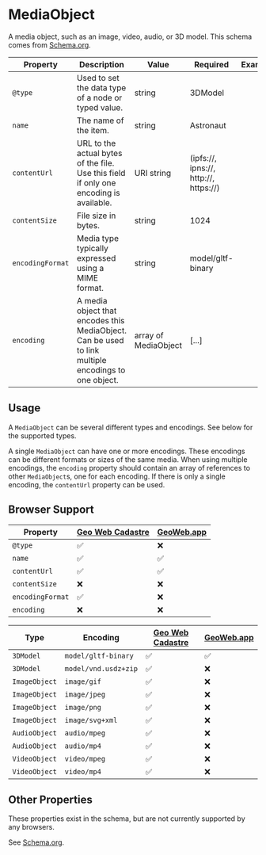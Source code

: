 # MediaObject
A media object, such as an image, video, audio, or 3D model. This schema comes from [Schema.org](https://schema.org/MediaObject).

| Property         | Description                                                                                         | Value                | Required                              | Example |
| ---------------- | --------------------------------------------------------------------------------------------------- | -------------------- | ------------------------------------- | ------- |
| `@type`          | Used to set the data type of a node or typed value.                                                 | string               | 3DModel                               |         |
| `name`           | The name of the item.                                                                               | string               | Astronaut                             |         |
| `contentUrl`     | URL to the actual bytes of the file. Use this field if only one encoding is available.                         | URI string           | (ipfs://, ipns://, http://, https://) |         |
| `contentSize`    | File size in bytes.                                                                                 | string               | 1024                                  |         |
| `encodingFormat` | Media type typically expressed using a MIME format.                                                 | string               | model/gltf-binary                     |         |
| `encoding`       | A media object that encodes this MediaObject. Can be used to link multiple encodings to one object. | array of MediaObject | [...]                                 |         |

## Usage
A `MediaObject` can be several different types and encodings. See below for the supported types.

A single `MediaObject` can have one or more encodings. These encodings can be different formats or sizes of the same media. When using multiple encodings, the `encoding` property should contain an array of references to other `MediaObject`s, one for each encoding. If there is only a single encoding, the `contentUrl` property can be used.

## Browser Support
| Property         | [Geo Web Cadastre](https://github.com/Geo-Web-Project/cadastre) | [GeoWeb.app](https://geoweb.app) |
| ---------------- | --------------------------------------------------------------- | -------------------------------- |
| `@type`          | ✅                                                              | ❌                               |
| `name`           | ✅                                                              | ✅                               |
| `contentUrl`     | ✅                                                              | ✅                               |
| `contentSize`    | ❌                                                              | ❌                               |
| `encodingFormat` | ✅                                                              | ❌                               |
| `encoding`       | ❌                                                              | ❌                                 |

| Type          | Encoding             | [Geo Web Cadastre](https://github.com/Geo-Web-Project/cadastre) | [GeoWeb.app](https://geoweb.app) |
| ------------- | -------------------- | --------------------------------------------------------------- | -------------------------------- |
| `3DModel`     | `model/gltf-binary`  | ✅                                                              | ✅                               |
| `3DModel`     | `model/vnd.usdz+zip` | ✅                                                              | ❌                               |
| `ImageObject` | `image/gif`          | ✅                                                              | ❌                               |
| `ImageObject` | `image/jpeg`         | ✅                                                              | ❌                               |
| `ImageObject` | `image/png`          | ✅                                                              | ❌                               |
| `ImageObject` | `image/svg+xml`      | ✅                                                              | ❌                               |
| `AudioObject` | `audio/mpeg`         | ✅                                                              | ❌                               |
| `AudioObject` | `audio/mp4`          | ✅                                                              | ❌                               |
| `VideoObject` | `video/mpeg`         | ✅                                                              | ❌                               |
| `VideoObject` | `video/mp4`          | ✅                                                              | ❌                                 |

## Other Properties
These properties exist in the schema, but are not currently supported by any browsers.

See [Schema.org](https://schema.org/MediaObject).